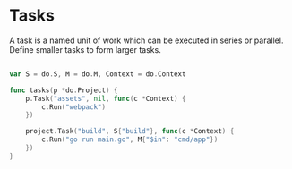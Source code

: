 # Tasks

A task is a named unit of work which can be executed in series or parallel. Define smaller tasks to form larger tasks.

```go

var S = do.S, M = do.M, Context = do.Context

func tasks(p *do.Project) {
    p.Task("assets", nil, func(c *Context) {
        c.Run("webpack")
    })

    project.Task("build", S{"build"}, func(c *Context) {
        c.Run("go run main.go", M{"$in": "cmd/app"})
    })
}
```
